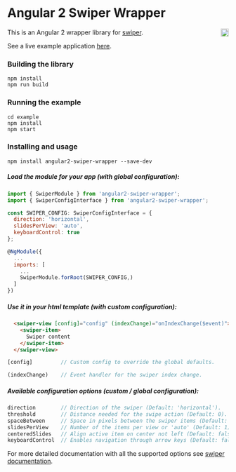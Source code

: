 # Angular 2 Swiper Wrapper

<a href="https://badge.fury.io/js/angular2-swiper-wrapper"><img src="https://badge.fury.io/js/angular2-swiper-wrapper.svg" align="right" alt="npm version" height="18"></a>

This is an Angular 2 wrapper library for [swiper](http://idangero.us/swiper/).

See a live example application <a href="https://zefoy.github.io/angular2-swiper-wrapper/">here</a>.

### Building the library

    npm install
    npm run build

### Running the example

    cd example
    npm install
    npm start

### Installing and usage

    npm install angular2-swiper-wrapper --save-dev

##### Load the module for your app (with global configuration):

```javascript
import { SwiperModule } from 'angular2-swiper-wrapper';
import { SwiperConfigInterface } from 'angular2-swiper-wrapper';

const SWIPER_CONFIG: SwiperConfigInterface = {
  direction: 'horizontal',
  slidesPerView: 'auto',
  keyboardControl: true
};

@NgModule({
  ...
  imports: [
    ...
    SwiperModule.forRoot(SWIPER_CONFIG,)
  ]
})
```

##### Use it in your html template (with custom configuration):

```html
  <swiper-view [config]="config" (indexChange)="onIndexChange($event)">
    <swiper-item>
      Swiper content
    </swiper-item>
  </swiper-view>
```

```javascript
[config]         // Custom config to override the global defaults.

(indexChange)    // Event handler for the swiper index change.
```

##### Available configuration options (custom / global configuration):

```javascript
direction        // Direction of the swiper (Default: 'horizontal').
threshold        // Distance needed for the swipe action (Default: 0).
spaceBetween     // Space in pixels between the swiper items (Default: 0).
slidesPerView    // Number of the items per view or 'auto' (Default: 1).
centeredSlides   // Align active item on center not left (Default: false).
keyboardControl  // Enables navigation through arrow keys (Default: false).
```

For more detailed documentation with all the supported options see [swiper documentation](http://idangero.us/swiper/api/).

